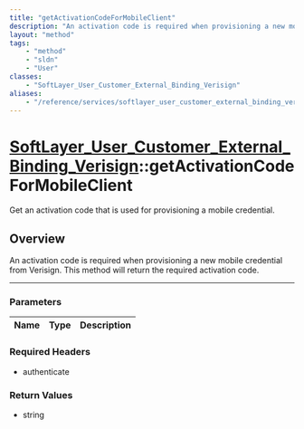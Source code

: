 ```yaml
---
title: "getActivationCodeForMobileClient"
description: "An activation code is required when provisioning a new mobile credential from Verisign.  This method will return the req... "
layout: "method"
tags:
    - "method"
    - "sldn"
    - "User"
classes:
    - "SoftLayer_User_Customer_External_Binding_Verisign"
aliases:
    - "/reference/services/softlayer_user_customer_external_binding_verisign/getActivationCodeForMobileClient"
---
```

# [SoftLayer_User_Customer_External_Binding_Verisign](/reference/services/SoftLayer_User_Customer_External_Binding_Verisign)::getActivationCodeForMobileClient


Get an activation code that is used for provisioning a mobile credential.


## Overview 
An activation code is required when provisioning a new mobile credential from Verisign.  This method will return the required activation code. 

-----

### Parameters 
|Name | Type | Description |
| --- | --- | --- |


### Required Headers
* authenticate


### Return Values
* string





